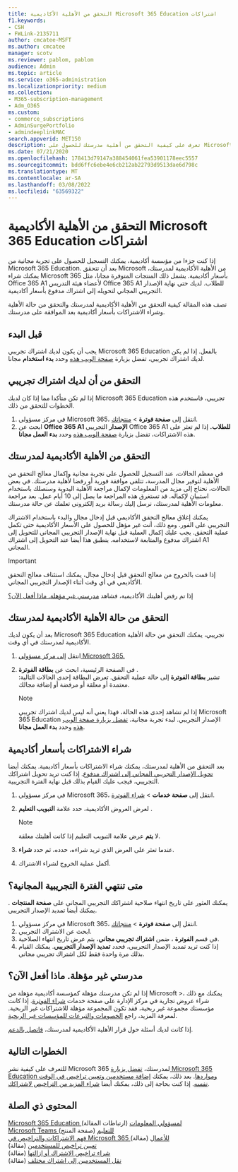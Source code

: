 ```yaml
---
title: التحقق من الأهلية الأكاديمية Microsoft 365 Education اشتراكات
f1.keywords:
- CSH
- FWLink-2135711
author: cmcatee-MSFT
ms.author: cmcatee
manager: scotv
ms.reviewer: pablom, pablom
audience: Admin
ms.topic: article
ms.service: o365-administration
ms.localizationpriority: medium
ms.collection:
- M365-subscription-management
- Adm_O365
ms.custom:
- commerce_subscriptions
- AdminSurgePortfolio
- admindeeplinkMAC
search.appverid: MET150
description: تعرف على كيفية التحقق من أهلية مدرستك للحصول على Microsoft 365 Education الأكاديمية.
ms.date: 07/21/2020
ms.openlocfilehash: 178413d79147a388454061fea53901178eec5557
ms.sourcegitcommit: bdd6ffc6ebe4e6cb212ab22793d9513dae6d798c
ms.translationtype: MT
ms.contentlocale: ar-SA
ms.lasthandoff: 03/08/2022
ms.locfileid: "63569322"
---
```

# <a name="verify-academic-eligibility-for-microsoft-365-education-subscriptions"></a>التحقق من الأهلية الأكاديمية Microsoft 365 Education اشتراكات

إذا كنت جزءا من مؤسسة أكاديمية، يمكنك التسجيل للحصول على تجربة مجانية من Microsoft 365 Education. بعد أن تتحقق Microsoft من الأهلية الأكاديمية لمدرستك، يمكنك شراء Microsoft 365 بأسعار أكاديمية. يشمل ذلك المنتجات المتوفرة مجانا، مثل Office 365 A1 لأعضاء هيئة التدريس Office 365 A1 للطلاب. لديك حتى نهاية الإصدار التجريبي المجاني لتحويله إلى اشتراك مدفوع بأسعار أكاديمية.

تصف هذه المقالة كيفية التحقق من الأهلية الأكاديمية لمدرستك والتحقق من حالة الأهلية وشراء الاشتراكات بأسعار أكاديمية بعد الموافقة على مدرستك.

## <a name="before-you-begin"></a>قبل البدء

يجب أن يكون لديك اشتراك تجريبي Microsoft 365 Education بالفعل. إذا لم يكن لديك اشتراك تجريبي، تفضل بزيارة [صفحة الويب هذه](https://www.microsoft.com/microsoft-365/academic/compare-office-365-education-plans?activetab=tab%3aprimaryr1) وحدد **بدء استخدام** مجانا.

## <a name="verify-that-you-have-a-trial-subscription"></a>التحقق من أن لديك اشتراك تجريبي

إذا لم تكن متأكدا مما إذا كان لديك Microsoft 365 Education تجريبي، فاستخدم هذه الخطوات للتحقق من ذلك.

1. في مركز مسؤولي Microsoft 365، انتقل إلى **صفحة فوترة** \> <a href="https://go.microsoft.com/fwlink/p/?linkid=842054" target="_blank">منتجاتك</a>.
2. ابحث عن **Office 365 A1 الإصدار** التجريبي Office 365 A1 **للطلاب.** إذا لم تعثر على هذه الاشتراكات، تفضل بزيارة [صفحة الويب هذه](https://www.microsoft.com/microsoft-365/academic/compare-office-365-education-plans?activetab=tab%3aprimaryr1) وحدد **بدء العمل مجانا**.

## <a name="verify-your-schools-academic-eligibility"></a>التحقق من الأهلية الأكاديمية لمدرستك

في معظم الحالات، عند التسجيل للحصول على تجربة مجانية وإكمال معالج التحقق من الأهلية لتوفير مجال المدرسة، تتلقى موافقة فورية أو رفضا لأهلية مدرستك. في بعض الحالات، نحتاج إلى مزيد من المعلومات لإكمال مراجعة الأهلية اليدوية وسنصلك باستخدام استبيان لإكماله. قد تستغرق هذه المراجعة ما يصل إلى 10 أيام عمل. بعد مراجعة معلومات الأهلية لمدرستك، نرسل إليك رسالة بريد إلكتروني تعلمك عن حالة مدرستك.

يمكنك إغلاق معالج التحقق الأكاديمي قبل إدخال مجال والبدء باستخدام الاشتراك التجريبي على الفور. ومع ذلك، أنت غير مؤهل للحصول على الأسعار الأكاديمية حتى تكمل عملية التحقق. يجب عليك إكمال العملية قبل نهاية الإصدار التجريبي المجاني للتحويل إلى اشتراك مدفوع والمتابعة لاستخدامه. ينطبق هذا أيضا عند التحويل إلى اشتراك A1 المجاني.

> [!IMPORTANT]
> إذا قمت بالخروج من معالج التحقق قبل إدخال مجال، يمكنك استئناف معالج التحقق [](https://go.microsoft.com/fwlink/p/?linkid=2135255) الأكاديمي في أي وقت أثناء الإصدار التجريبي المجاني.

إذا تم رفض أهليتك الأكاديمية، فشاهد [مدرستي غير مؤهلة. ماذا أفعل الآن؟](#my-school-isnt-eligible-what-do-i-do-now)

## <a name="check-the-status-of-your-schools-academic-eligibility"></a>التحقق من حالة الأهلية الأكاديمية لمدرستك

بعد أن يكون لديك Microsoft 365 Education تجريبي، يمكنك التحقق من حالة الأهلية الأكاديمية لمدرستك في أي وقت.

1. انتقل <a href="https://go.microsoft.com/fwlink/p/?linkid=2024339" target="_blank">إلى مركز مسؤولي Microsoft 365.</a>
2. في الصفحة الرئيسية، ابحث عن **بطاقة الفوترة** .\
    تشير **بطاقة الفوترة** إلى حالة عملية التحقق. تعرض البطاقة إحدى الحالات التالية: معتمدة أو معلقة أو مرفضة أو إضافة مجالك.

    > [!NOTE]
    > إذا لم تشاهد إحدى هذه الحالة، فهذا يعني أنه ليس لديك اشتراك تجريبي Microsoft 365 Education الإصدار التجريبي. لبدء تجربة مجانية، [تفضل بزيارة صفحة الويب هذه](https://www.microsoft.com/microsoft-365/academic/compare-office-365-education-plans?activetab=tab%3aprimaryr1) وحدد **بدء العمل مجانا**.

## <a name="buy-subscriptions-at-academic-prices"></a>شراء الاشتراكات بأسعار أكاديمية

بعد التحقق من الأهلية لمدرستك، يمكنك شراء الاشتراكات بأسعار أكاديمية. يمكنك أيضا [تحويل الإصدار التجريبي المجاني إلى اشتراك مدفوع](../try-or-buy-microsoft-365.md). إذا كنت تريد تحويل اشتراكك التجريبي، فيجب عليك القيام بذلك قبل نهاية الفترة التجريبية.

1. في مركز مسؤولي Microsoft 365، انتقل إلى **صفحة خدمات** \> <a href="https://go.microsoft.com/fwlink/p/?linkid=868433" target="_blank">شراء الفوترة</a>.
2. لعرض العروض الأكاديمية، حدد علامة **التبويب التعليم** .

    > [!NOTE]
    > لا **يتم** عرض علامة التبويب التعليم إذا كانت أهليتك معلقة.

3. عندما تعثر على العرض الذي تريد شراءه، حدده، ثم حدد **شراء**.
4. أكمل عملية الخروج لشراء الاشتراك.

## <a name="when-does-my-free-trial-end"></a>متى تنتهي الفترة التجريبية المجانية؟

يمكنك العثور على تاريخ انتهاء صلاحية اشتراكك التجريبي المجاني على **صفحة المنتجات** . يمكنك أيضا تمديد الإصدار التجريبي.

1. في مركز مسؤولي Microsoft 365، انتقل إلى **صفحة فوترة** \> <a href="https://go.microsoft.com/fwlink/p/?linkid=842054" target="_blank">منتجاتك</a>.
2. ابحث عن الاشتراك التجريبي.
3. في قسم **الفوترة** ، ضمن **اشتراك تجريبي مجاني**، يتم عرض تاريخ انتهاء الصلاحية.
4. إذا كنت تريد تمديد الإصدار التجريبي، فحدد **تمديد الإصدار التجريبي**. يمكنك القيام بذلك مرة واحدة فقط لكل اشتراك تجريبي مجاني.

## <a name="my-school-isnt-eligible-what-do-i-do-now"></a>مدرستي غير مؤهلة. ماذا أفعل الآن؟

إذا لم تكن مدرستك مؤهلة كمؤسسة أكاديمية مؤهلة من Microsoft  \>، يمكنك مع ذلك شراء عروض تجارية في مركز الإدارة على صفحة خدمات <a href="https://go.microsoft.com/fwlink/p/?linkid=868433" target="_blank">شراء الفوترة</a>. إذا كانت مؤسستك مجموعة غير ربحية، فقد تكون المجموعة مؤهلة للاشتراكات غير الربحية. لمعرفة المزيد، راجع [الخصومات والتبرعات للمؤسسات غير الربحية](https://www.microsoft.com/nonprofits/eligibility).

إذا كانت لديك أسئلة حول قرار الأهلية الأكاديمية لمدرستك، [فاتصل بالدعم](../../admin/get-help-support.md).

## <a name="next-steps"></a>الخطوات التالية

للتعرف على كيفية نشر Microsoft 365 لمدرستك، [تفضل بزيارة Microsoft 365 Education ومواردها](/microsoft-365/education/deploy/). بعد ذلك، يمكنك [إضافة مستخدمين وتعيين تراخيص في الوقت نفسه](../../admin/add-users/add-users.md). إذا كنت بحاجة إلى ذلك، يمكنك أيضا [شراء المزيد من التراخيص لاشتراكك](../licenses/buy-licenses.md).

## <a name="related-content"></a>المحتوى ذي الصلة

[Microsoft 365 Education لمسؤولي المعلومات](/education/itadmins) (ارتباطات المقالة)\
[Microsoft Teams للتعليم](https://microsoft.com/education/products/teams/default.aspx) (صفحة المنتج)\
[فهم الاشتراكات والتراخيص في Microsoft 365 للأعمال](../licenses/subscriptions-and-licenses.md) (مقالة)\
[تعيين تراخيص للمستخدمين](../../admin/manage/assign-licenses-to-users.md) (مقالة)\
[شراء تراخيص الاشتراك أو إزالتها](../licenses/buy-licenses.md) (مقالة)\
[نقل المستخدمين إلى اشتراك مختلف](move-users-different-subscription.md) (مقالة)
